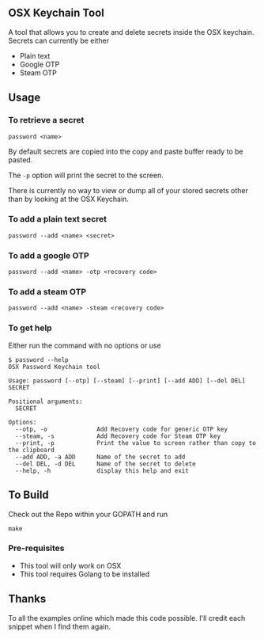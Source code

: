 ## OSX Keychain Tool

A tool that allows you to create and delete secrets inside the OSX keychain.
Secrets can currently be either

   * Plain text
   * Google OTP
   * Steam OTP

## Usage

### To retrieve a secret

```
password <name>
```

By default secrets are copied into the copy and paste buffer ready to be pasted.

The ```-p``` option will print the secret to the screen.

There is currently no way to view or dump all of your stored secrets other than by looking at the OSX Keychain.

### To add a plain text secret 

```
password --add <name> <secret>
```

### To add a google OTP

```
password --add <name> -otp <recovery code>
```

### To add a steam OTP

```
password --add <name> -steam <recovery code>
```

### To get help
Either run the command with no options or use

```
$ password --help
OSX Password Keychain tool

Usage: password [--otp] [--steam] [--print] [--add ADD] [--del DEL] SECRET

Positional arguments:
  SECRET

Options:
  --otp, -o              Add Recovery code for generic OTP key
  --steam, -s            Add Recovery code for Steam OTP key
  --print, -p            Print the value to screen rather than copy to the clipboard
  --add ADD, -a ADD      Name of the secret to add
  --del DEL, -d DEL      Name of the secret to delete
  --help, -h             display this help and exit
```

## To Build

Check out the Repo within your GOPATH and run

```
make
```

### Pre-requisites

   * This tool will only work on OSX
   * This tool requires Golang to be installed

## Thanks

To all the examples online which made this code possible. I'll credit each snippet when I find them again.

